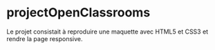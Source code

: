 # projectOpenClassrooms
Le projet consistait à reproduire une maquette avec HTML5 et CSS3 et rendre la page responsive.
